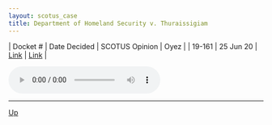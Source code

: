 ```yaml
---
layout: scotus_case
title: Department of Homeland Security v. Thuraissigiam
---
```


| Docket # | Date Decided | SCOTUS Opinion | Oyez |
| 19-161 | 25 Jun 20 | [Link](https://www.supremecourt.gov/opinions/19pdf/591us1r48_9o6b.pdf) | [Link](https://www.oyez.org/cases/2019/19-161) |

<audio controls>
   <source src='./resources/19-161.mp3' type='audio/mpeg'>
</audio>

<object data='./resources/19-161.pdf' type='application/pdf'></object>

---

[Up](./README.md)